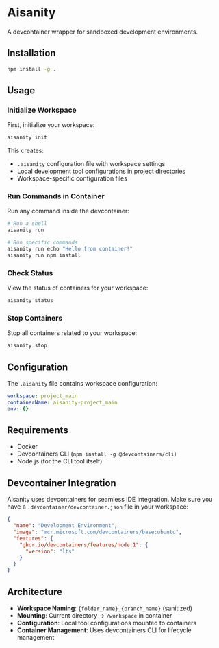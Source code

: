 # Aisanity

A devcontainer wrapper for sandboxed development environments.

## Installation

```bash
npm install -g .
```

## Usage

### Initialize Workspace

First, initialize your workspace:

```bash
aisanity init
```

This creates:
- `.aisanity` configuration file with workspace settings
- Local development tool configurations in project directories
- Workspace-specific configuration files

### Run Commands in Container

Run any command inside the devcontainer:

```bash
# Run a shell
aisanity run

# Run specific commands
aisanity run echo "Hello from container!"
aisanity run npm install
```

### Check Status

View the status of containers for your workspace:

```bash
aisanity status
```

### Stop Containers

Stop all containers related to your workspace:

```bash
aisanity stop
```

## Configuration

The `.aisanity` file contains workspace configuration:

```yaml
workspace: project_main
containerName: aisanity-project_main
env: {}
```

## Requirements

- Docker
- Devcontainers CLI (`npm install -g @devcontainers/cli`)
- Node.js (for the CLI tool itself)

## Devcontainer Integration

Aisanity uses devcontainers for seamless IDE integration. Make sure you have a `.devcontainer/devcontainer.json` file in your workspace:

```json
{
  "name": "Development Environment",
  "image": "mcr.microsoft.com/devcontainers/base:ubuntu",
  "features": {
    "ghcr.io/devcontainers/features/node:1": {
      "version": "lts"
    }
  }
}
```

## Architecture

- **Workspace Naming**: `{folder_name}_{branch_name}` (sanitized)
- **Mounting**: Current directory → `/workspace` in container
- **Configuration**: Local tool configurations mounted to containers
- **Container Management**: Uses devcontainers CLI for lifecycle management